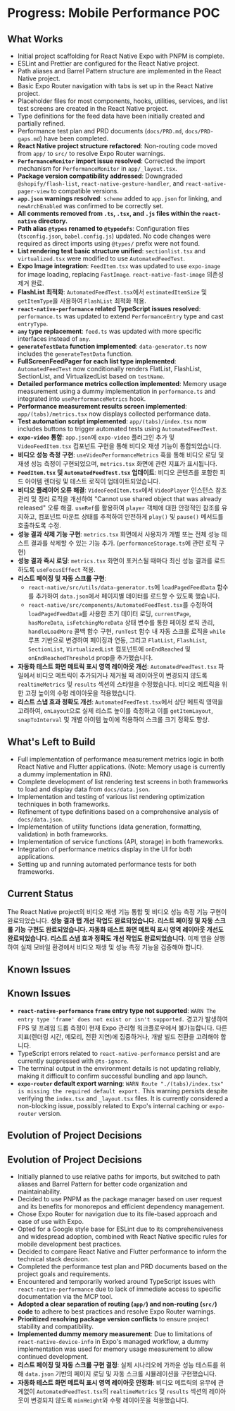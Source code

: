 # Progress: Mobile Performance POC

## What Works

- Initial project scaffolding for React Native Expo with PNPM is complete.
- ESLint and Prettier are configured for the React Native project.
- Path aliases and Barrel Pattern structure are implemented in the React Native project.
- Basic Expo Router navigation with tabs is set up in the React Native project.
- Placeholder files for most components, hooks, utilities, services, and list test screens are created in the React Native project.
- Type definitions for the feed data have been initially created and partially refined.
- Performance test plan and PRD documents (`docs/PRD.md`, `docs/PRD-gaps.md`) have been completed.
- **React Native project structure refactored**: Non-routing code moved from `app/` to `src/` to resolve Expo Router warnings.
- **`PerformanceMonitor` import issue resolved**: Corrected the import mechanism for `PerformanceMonitor` in `app/_layout.tsx`.
- **Package version compatibility addressed**: Downgraded `@shopify/flash-list`, `react-native-gesture-handler`, and `react-native-pager-view` to compatible versions.
- **`app.json` warnings resolved**: `scheme` added to `app.json` for linking, and `newArchEnabled` was confirmed to be correctly set.
- **All comments removed from `.ts`, `.tsx`, and `.js` files within the `react-native` directory.**
- **Path alias `@types` renamed to `@typedefs`**: Configuration files (`tsconfig.json`, `babel.config.js`) updated. No code changes were required as direct imports using `@types/` prefix were not found.
- **List rendering test basic structure unified**: `sectionlist.tsx` and `virtualized.tsx` were modified to use `AutomatedFeedTest`.
- **Expo Image integration**: `FeedItem.tsx` was updated to use `expo-image` for image loading, replacing `FastImage`. `react-native-fast-image` 의존성 제거 완료.
- **FlashList 최적화**: `AutomatedFeedTest.tsx`에서 `estimatedItemSize` 및 `getItemType`을 사용하여 `FlashList` 최적화 적용.
- **`react-native-performance` related TypeScript issues resolved**: `performance.ts` was updated to extend `PerformanceEntry` type and cast `entryType`.
- **`any` type replacement**: `feed.ts` was updated with more specific interfaces instead of `any`.
- **`generateTestData` function implemented**: `data-generator.ts` now includes the `generateTestData` function.
- **FullScreenFeedPager for each list type implemented**: `AutomatedFeedTest` now conditionally renders FlatList, FlashList, SectionList, and VirtualizedList based on `testName`.
- **Detailed performance metrics collection implemented**: Memory usage measurement using a dummy implementation in `performance.ts` and integrated into `usePerformanceMetrics` hook.
- **Performance measurement results screen implemented**: `app/(tabs)/metrics.tsx` now displays collected performance data.
- **Test automation script implemented**: `app/(tabs)/index.tsx` now includes buttons to trigger automated tests using `AutomatedFeedTest`.
- **`expo-video` 통합**: `app.json`에 `expo-video` 플러그인 추가 및 `VideoFeedItem.tsx` 컴포넌트 구현을 통해 비디오 재생 기능이 통합되었습니다.
- **비디오 성능 측정 구현**: `useVideoPerformanceMetrics` 훅을 통해 비디오 로딩 및 재생 성능 측정이 구현되었으며, `metrics.tsx` 화면에 관련 지표가 표시됩니다.
- **`FeedItem.tsx` 및 `AutomatedFeedTest.tsx` 업데이트**: 비디오 콘텐츠를 포함한 피드 아이템 렌더링 및 테스트 로직이 업데이트되었습니다.
- **비디오 플레이어 오류 해결**: `VideoFeedItem.tsx`에서 `VideoPlayer` 인스턴스 참조 관리 및 정리 로직을 개선하여 "Cannot use shared object that was already released" 오류 해결. `useRef`를 활용하여 `player` 객체에 대한 안정적인 참조를 유지하고, 컴포넌트 마운트 상태를 추적하여 안전하게 `play()` 및 `pause()` 메서드를 호출하도록 수정.
- **성능 결과 삭제 기능 구현**: `metrics.tsx` 화면에서 사용자가 개별 또는 전체 성능 테스트 결과를 삭제할 수 있는 기능 추가. (`performanceStorage.ts`에 관련 로직 구현)
- **성능 결과 즉시 로딩**: `metrics.tsx` 화면이 포커스될 때마다 최신 성능 결과를 로드하도록 `useFocusEffect` 적용.
- **리스트 페이징 및 자동 스크롤 구현**:
  - `react-native/src/utils/data-generator.ts`에 `loadPagedFeedData` 함수를 추가하여 `data.json`에서 페이지별 데이터를 로드할 수 있도록 했습니다.
  - `react-native/src/components/AutomatedFeedTest.tsx`를 수정하여 `loadPagedFeedData`를 사용한 초기 데이터 로딩, `currentPage`, `hasMoreData`, `isFetchingMoreData` 상태 변수를 통한 페이징 로직 관리, `handleLoadMore` 콜백 함수 구현, `runTest` 함수 내 자동 스크롤 로직을 `while` 루프 기반으로 변경하여 페이징과 연동, 그리고 `FlatList`, `FlashList`, `SectionList`, `VirtualizedList` 컴포넌트에 `onEndReached` 및 `onEndReachedThreshold` prop을 추가했습니다.
- **자동화 테스트 화면 메트릭 표시 영역 레이아웃 개선**: `AutomatedFeedTest.tsx` 파일에서 비디오 메트릭이 추가되거나 제거될 때 레이아웃이 변경되지 않도록 `realtimeMetrics` 및 `results` 섹션의 스타일을 수정했습니다. 비디오 메트릭을 위한 고정 높이의 수평 레이아웃을 적용했습니다.
- **리스트 스냅 효과 정확도 개선**: `AutomatedFeedTest.tsx`에서 상단 메트릭 영역을 고려하여, `onLayout`으로 실제 리스트 높이를 측정하고 이를 `getItemLayout`, `snapToInterval` 및 개별 아이템 높이에 적용하여 스크롤 크기 정확도 향상.

## What's Left to Build

- Full implementation of performance measurement metrics logic in both React Native and Flutter applications. (Note: Memory usage is currently a dummy implementation in RN).
- Complete development of list rendering test screens in both frameworks to load and display data from `docs/data.json`.
- Implementation and testing of various list rendering optimization techniques in both frameworks.
- Refinement of type definitions based on a comprehensive analysis of `docs/data.json`.
- Implementation of utility functions (data generation, formatting, validation) in both frameworks.
- Implementation of service functions (API, storage) in both frameworks.
- Integration of performance metrics display in the UI for both applications.
- Setting up and running automated performance tests for both frameworks.

## Current Status

The React Native project의 비디오 재생 기능 통합 및 비디오 성능 측정 기능 구현이 완료되었습니다. **성능 결과 탭 개선 작업도 완료되었습니다. 리스트 페이징 및 자동 스크롤 기능 구현도 완료되었습니다. 자동화 테스트 화면 메트릭 표시 영역 레이아웃 개선도 완료되었습니다. 리스트 스냅 효과 정확도 개선 작업도 완료되었습니다.** 이제 앱을 실행하여 실제 모바일 환경에서 비디오 재생 및 성능 측정 기능을 검증해야 합니다.

## Known Issues

## Known Issues

- **`react-native-performance` `frame` entry type not supported**: `WARN The entry type 'frame' does not exist or isn't supported.` 경고가 발생하여 FPS 및 프레임 드롭 측정이 현재 Expo 관리형 워크플로우에서 불가능합니다. 다른 지표(렌더링 시간, 메모리, 전환 지연)에 집중하거나, 개발 빌드 전환을 고려해야 합니다.
- TypeScript errors related to `react-native-performance` persist and are currently suppressed with `@ts-ignore`.
- The terminal output in the environment details is not updating reliably, making it difficult to confirm successful bundling and app launch.
- **`expo-router` default export warning**: `WARN Route "./(tabs)/index.tsx" is missing the required default export.` This warning persists despite verifying the `index.tsx` and `_layout.tsx` files. It is currently considered a non-blocking issue, possibly related to Expo's internal caching or `expo-router` version.

## Evolution of Project Decisions

## Evolution of Project Decisions

- Initially planned to use relative paths for imports, but switched to path aliases and Barrel Pattern for better code organization and maintainability.
- Decided to use PNPM as the package manager based on user request and its benefits for monorepos and efficient dependency management.
- Chose Expo Router for navigation due to its file-based approach and ease of use with Expo.
- Opted for a Google style base for ESLint due to its comprehensiveness and widespread adoption, combined with React Native specific rules for mobile development best practices.
- Decided to compare React Native and Flutter performance to inform the technical stack decision.
- Completed the performance test plan and PRD documents based on the project goals and requirements.
- Encountered and temporarily worked around TypeScript issues with `react-native-performance` due to lack of immediate access to specific documentation via the MCP tool.
- **Adopted a clear separation of routing (`app/`) and non-routing (`src/`) code** to adhere to best practices and resolve Expo Router warnings.
- **Prioritized resolving package version conflicts** to ensure project stability and compatibility.
- **Implemented dummy memory measurement**: Due to limitations of `react-native-device-info` in Expo's managed workflow, a dummy implementation was used for memory usage measurement to allow continued development.
- **리스트 페이징 및 자동 스크롤 구현 결정**: 실제 시나리오에 가까운 성능 테스트를 위해 `data.json` 기반의 페이지 로딩 및 자동 스크롤 시뮬레이션을 구현했습니다.
- **자동화 테스트 화면 메트릭 표시 영역 레이아웃 안정화**: 비디오 메트릭의 유무에 관계없이 `AutomatedFeedTest.tsx`의 `realtimeMetrics` 및 `results` 섹션의 레이아웃이 변경되지 않도록 `minHeight`와 수평 레이아웃을 적용했습니다.
